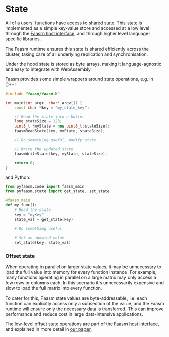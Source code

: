 # State

All of a users' functions have access to shared state. This state is implemented as 
a simple key-value store and accessed at a low level through the [Faasm host interface](host_interface.md),
and through higher level language-specific libraries.

The Faasm runtime ensures this state is shared efficiently across the cluster, taking 
care of all underlying replication and synchronisation.
 
Under the hood state is stored as byte arrays, making it language-agnostic and easy to integrate 
with WebAssembly.

Faasm provides some simple wrappers around state operations, e.g. in C++:

```c++
#include "faasm/faasm.h"

int main(int argc, char* argv[]) {
    const char *key = "my_state_key";

    // Read the state into a buffer
    long stateSize = 123;
    uint8_t *myState = new uint8_t[stateSize];
    faasmReadState(key, myState, stateSize);

    // Do something useful, modify state

    // Write the updated state
    faasmWriteState(key, myState, stateSize);

    return 0;
}
```

and Python:

```python
from pyfaasm.code import faasm_main
from pyfaasm.state import get_state, set_state

@faasm_main
def my_func():
    # Read the state
    key = "myKey"    
    state_val = get_state(key)
    
    # Do something useful
    
    # Set an updated value
    set_state(key, state_val)    
```

### Offset state

When operating in parallel on larger state values, it may be unnecessary to load
the full value into memory for every function instance. For example, many functions 
operating in parallel on a large matrix may only access a few rows or columns each. 
In this scenario it's unnecessarily expensive and slow to load the full matrix into 
every function. 

To cater for this, Faasm state values are byte-addressable, i.e. each function can 
explicitly access only a subsection of the value, and the Faasm runtime will ensure 
only the necessary data is transferred. This can improve performance and reduce
cost in large data-intensive applications.

The low-level offset state operations are part of the 
[Faasm host interface](host_interface.md), and explained in more detail in 
[our paper](https://arxiv.org/abs/2002.09344).
